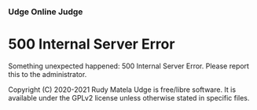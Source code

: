 ### Udge Online Judge

# 500 Internal Server Error

Something unexpected happened: 500 Internal Server Error.
Please report this to the administrator.


Copyright (C) 2020-2021  Rudy Matela
Udge is free/libre software.
It is available under the GPLv2 license
unless otherwise stated in specific files.
